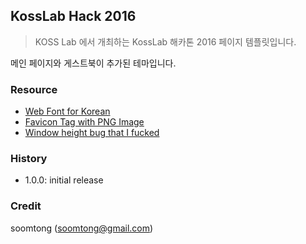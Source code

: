 ## KossLab Hack 2016

> KOSS Lab 에서 개최하는 KossLab 해카톤 2016 페이지 템플릿입니다.

메인 페이지와 게스트북이 추가된 테마입니다.

### Resource

- [Web Font for Korean](https://developers-kr.googleblog.com/2015/10/noto.html)
- [Favicon Tag with PNG Image](http://stackoverflow.com/questions/6121725/favicon-ico-or-png-correct-tags)
- [Window height bug that I fucked](http://viralpatel.net/blogs/jquery-window-height-incorrect/)

### History

- 1.0.0: initial release

### Credit

soomtong (soomtong@gmail.com)